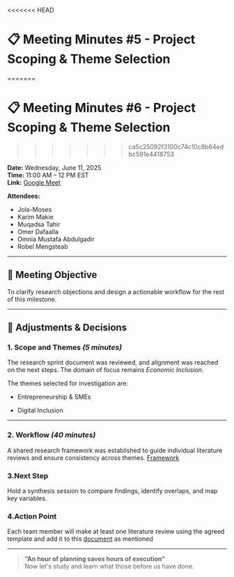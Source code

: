 <<<<<<< HEAD
# 📋 Meeting Minutes #5 - Project Scoping & Theme Selection
=======
# 📋 Meeting Minutes #6 - Project Scoping & Theme Selection
>>>>>>> ca5c25092f3100c74c10c8b64edbc591e4418753

**Date:** Wednesday, June 11, 2025  
**Time:** 11:00 AM – 12 PM EST  
**Link:** [Google Meet](https://meet.google.com/xgk-vehh-qmm)

**Attendees:**

- Jola-Moses  
- Karim Makie  
- Muqadsa Tahir  
- Omer Dafaalla  
- Omnia Mustafa Abdulgadir  
- Robel Mengsteab  

---

## 🎯 Meeting Objective

To clarify research objections and design a actionable
workflow for the rest of this milestone.

---

## 🔄 Adjustments & Decisions

### 1. Scope and Themes *(5 minutes)*  

The research sprint document was reviewed,
and alignment was reached on the next steps.
The domain of focus remains *Economic Inclusion*.

The themes selected for investigation are:

- Entrepreneurship & SMEs

- Digital Inclusion

---

### 2. Workflow *(40 minutes)*  

A shared research framework was established
to guide individual literature reviews
and ensure consistency across themes.
[Framework](<https://docs.google.com/document/d/1Z-FwYdORvjweUKGYQnk-ixt-r-R4QYpevsNS7CfWdVU/edit>)

### 3.Next Step

Hold a synthesis session to compare findings, identify overlaps, and map key variables.

### 4.Action Point

Each team member will make at least one literature
review using the agreed template and add it to this
[document](<https://docs.google.com/document/d/1Sd9lni99XnNMdbrNT9hNNoxoj_2-_E9U5LGUQuFqgAA/edit?usp=drivesdk>)
as mentioned

---

> **“An hour of planning saves hours of execution”**  
> Now let's study and learn what those before us have done.
